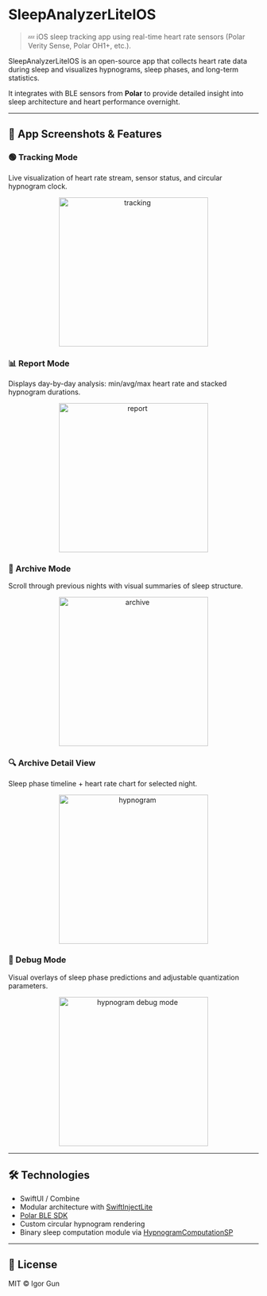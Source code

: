 # SleepAnalyzerLiteIOS

> 💤 iOS sleep tracking app using real-time heart rate sensors (Polar Verity Sense, Polar OH1+, etc.).

SleepAnalyzerLiteIOS is an open-source app that collects heart rate data during sleep and visualizes hypnograms, sleep phases, and long-term statistics.

It integrates with BLE sensors from **Polar** to provide detailed insight into sleep architecture and heart performance overnight.

---

## 📲 App Screenshots & Features

### 🟢 Tracking Mode
Live visualization of heart rate stream, sensor status, and circular hypnogram clock.
<div align="center">
    <img src="Screenshots/sa_tracking.png" alt="tracking" width="300"/>
</div>

### 📊 Report Mode
Displays day-by-day analysis: min/avg/max heart rate and stacked hypnogram durations.
<div align="center">
    <img src="Screenshots/sa_report.png" alt="report" width="300"/>
</div>

### 📁 Archive Mode
Scroll through previous nights with visual summaries of sleep structure.
<div align="center">
    <img src="Screenshots/sa_archive.png" alt="archive" width="300"/>
</div>

### 🔍 Archive Detail View
Sleep phase timeline + heart rate chart for selected night.
<div align="center">
    <img src="Screenshots/sa_hypnogram.png" alt="hypnogram" width="300"/>
</div>

### 🧪 Debug Mode
Visual overlays of sleep phase predictions and adjustable quantization parameters.
<div align="center">
    <img src="Screenshots/sa_hypnogram_debug_mode.png" alt="hypnogram debug mode" width="300"/>
</div>

---

## 🛠 Technologies
- SwiftUI / Combine
- Modular architecture with [SwiftInjectLite](https://github.com/drIGunDev/SwiftInjectLite)
- [Polar BLE SDK](https://github.com/polarofficial/polar-ble-sdk/tree/master)
- Custom circular hypnogram rendering
- Binary sleep computation module via [HypnogramComputationSP](https://github.com/drIGunDev/HypnogramComputationSP)

---

## 📄 License
MIT © Igor Gun
